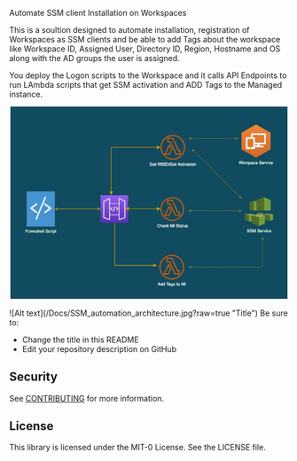 Automate SSM client Installation on Workspaces

This is a soultion designed to automate installation, registration of Workspaces as SSM clients and be able to add Tags about the workspace like Workspace ID, Assigned User, Directory ID, Region, Hostname and OS along with the AD groups the user is assigned. 

You deploy the Logon scripts to the Workspace and it calls API Endpoints to run LAmbda scripts that get SSM activation and ADD Tags to the Managed instance. 

<p align="center">
  <img src="/Docs/SSM_automation_architecture.jpg" width="500" title="Architecture Diagram">
</p>
![Alt text](/Docs/SSM_automation_architecture.jpg?raw=true "Title")
Be sure to:

* Change the title in this README
* Edit your repository description on GitHub

## Security

See [CONTRIBUTING](CONTRIBUTING.md#security-issue-notifications) for more information.

## License

This library is licensed under the MIT-0 License. See the LICENSE file.

